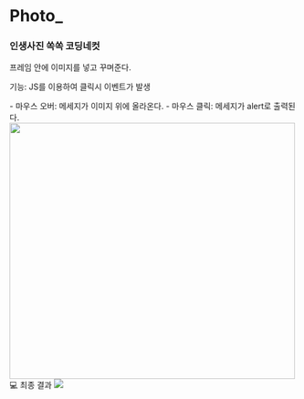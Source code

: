 # Photo_
<h3>인생사진 쏙쏙 코딩네컷</h3>
<p>프레임 안에 이미지를 넣고 꾸며준다.</p>
<p>기능: JS를 이용하여 클릭시 이벤트가 발생</p>
- 마우스 오버: 메세지가 이미지 위에 올라온다.
- 마우스 클릭: 메세지가 alert로 출력된다.
<img src="https://user-images.githubusercontent.com/97931260/231813741-fd252b5f-45ef-4cb5-9876-f1360fe6d915.png" style="height: 450px; width:500px;"/>
<br>
💻 최종 결과
<img src="https://user-images.githubusercontent.com/97931260/231816895-abc43f95-8077-4f56-a8b5-75f3061bab19.gif" />

